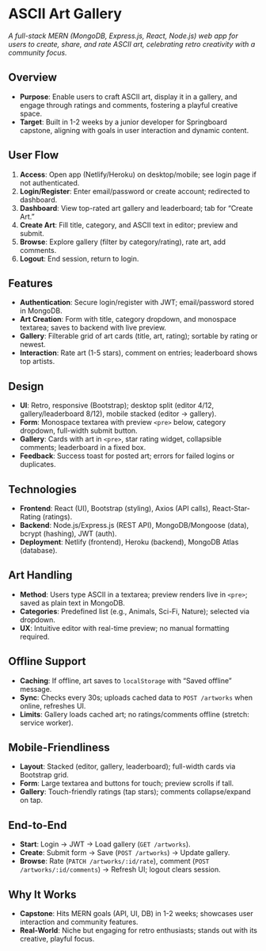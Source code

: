 # ASCII Art Gallery

_A full-stack MERN (MongoDB, Express.js, React, Node.js) web app for users to create, share, and rate ASCII art, celebrating retro creativity with a community focus._

## Overview

- **Purpose**: Enable users to craft ASCII art, display it in a gallery, and engage through ratings and comments, fostering a playful creative space.
- **Target**: Built in 1-2 weeks by a junior developer for Springboard capstone, aligning with goals in user interaction and dynamic content.

## User Flow

1. **Access**: Open app (Netlify/Heroku) on desktop/mobile; see login page if not authenticated.
2. **Login/Register**: Enter email/password or create account; redirected to dashboard.
3. **Dashboard**: View top-rated art gallery and leaderboard; tab for “Create Art.”
4. **Create Art**: Fill title, category, and ASCII text in editor; preview and submit.
5. **Browse**: Explore gallery (filter by category/rating), rate art, add comments.
6. **Logout**: End session, return to login.

## Features

- **Authentication**: Secure login/register with JWT; email/password stored in MongoDB.
- **Art Creation**: Form with title, category dropdown, and monospace textarea; saves to backend with live preview.
- **Gallery**: Filterable grid of art cards (title, art, rating); sortable by rating or newest.
- **Interaction**: Rate art (1-5 stars), comment on entries; leaderboard shows top artists.

## Design

- **UI**: Retro, responsive (Bootstrap); desktop split (editor 4/12, gallery/leaderboard 8/12), mobile stacked (editor -> gallery).
- **Form**: Monospace textarea with preview `<pre>` below, category dropdown, full-width submit button.
- **Gallery**: Cards with art in `<pre>`, star rating widget, collapsible comments; leaderboard in a fixed box.
- **Feedback**: Success toast for posted art; errors for failed logins or duplicates.

## Technologies

- **Frontend**: React (UI), Bootstrap (styling), Axios (API calls), React-Star-Rating (ratings).
- **Backend**: Node.js/Express.js (REST API), MongoDB/Mongoose (data), bcrypt (hashing), JWT (auth).
- **Deployment**: Netlify (frontend), Heroku (backend), MongoDB Atlas (database).

## Art Handling

- **Method**: Users type ASCII in a textarea; preview renders live in `<pre>`; saved as plain text in MongoDB.
- **Categories**: Predefined list (e.g., Animals, Sci-Fi, Nature); selected via dropdown.
- **UX**: Intuitive editor with real-time preview; no manual formatting required.

## Offline Support

- **Caching**: If offline, art saves to `localStorage` with “Saved offline” message.
- **Sync**: Checks every 30s; uploads cached data to `POST /artworks` when online, refreshes UI.
- **Limits**: Gallery loads cached art; no ratings/comments offline (stretch: service worker).

## Mobile-Friendliness

- **Layout**: Stacked (editor, gallery, leaderboard); full-width cards via Bootstrap grid.
- **Form**: Large textarea and buttons for touch; preview scrolls if tall.
- **Gallery**: Touch-friendly ratings (tap stars); comments collapse/expand on tap.

## End-to-End

- **Start**: Login -> JWT -> Load gallery (`GET /artworks`).
- **Create**: Submit form -> Save (`POST /artworks`) -> Update gallery.
- **Browse**: Rate (`PATCH /artworks/:id/rate`), comment (`POST /artworks/:id/comments`) -> Refresh UI; logout clears session.

## Why It Works

- **Capstone**: Hits MERN goals (API, UI, DB) in 1-2 weeks; showcases user interaction and community features.
- **Real-World**: Niche but engaging for retro enthusiasts; stands out with its creative, playful focus.

